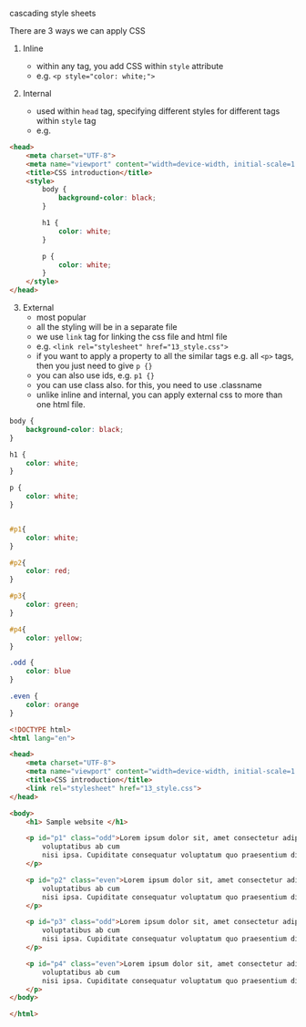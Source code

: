 cascading style sheets

There are 3 ways we can apply CSS
1. Inline
	- within any tag, you add CSS within `style` attribute
	- e.g. `<p style="color: white;">`

2. Internal
	- used within `head` tag, specifying different styles for different tags within `style` tag
	- e.g.
```html
<head>
    <meta charset="UTF-8">
    <meta name="viewport" content="width=device-width, initial-scale=1.0">
    <title>CSS introduction</title>
    <style>
        body {
            background-color: black;
        }

        h1 {
            color: white;
        }

        p {
            color: white;
        }
    </style>
</head>
```

3. External
	- most popular
	- all the styling will be in a separate file
	- we use `link` tag for linking the css file and html file
	- e.g. `<link rel="stylesheet" href="13_style.css">`
	- if you want to apply a property to all the similar tags e.g. all `<p>` tags, then you just need to give `p {}`
	- you can also use ids, e.g. `p1 {}`
	- you can use class also. for this, you need to use .classname
	- unlike inline and internal, you can apply external css to more than one html file.


```css
body {
    background-color: black;
}

h1 {
    color: white;
}

p {
    color: white;
} 


#p1{
    color: white;
}

#p2{
    color: red;
}

#p3{
    color: green;
}

#p4{
    color: yellow;
}

.odd {
    color: blue
}

.even {
    color: orange
}
```

```html
<!DOCTYPE html>
<html lang="en">

<head>
    <meta charset="UTF-8">
    <meta name="viewport" content="width=device-width, initial-scale=1.0">
    <title>CSS introduction</title>
    <link rel="stylesheet" href="13_style.css">
</head>

<body>
    <h1> Sample website </h1>

    <p id="p1" class="odd">Lorem ipsum dolor sit, amet consectetur adipisicing elit. Illo esse beatae labore quia qui
        voluptatibus ab cum
        nisi ipsa. Cupiditate consequatur voluptatum quo praesentium distinctio autem. Provident ipsa esse in!
    </p>

    <p id="p2" class="even">Lorem ipsum dolor sit, amet consectetur adipisicing elit. Illo esse beatae labore quia qui
        voluptatibus ab cum
        nisi ipsa. Cupiditate consequatur voluptatum quo praesentium distinctio autem. Provident ipsa esse in!
    </p>

    <p id="p3" class="odd">Lorem ipsum dolor sit, amet consectetur adipisicing elit. Illo esse beatae labore quia qui
        voluptatibus ab cum
        nisi ipsa. Cupiditate consequatur voluptatum quo praesentium distinctio autem. Provident ipsa esse in!
    </p>

    <p id="p4" class="even">Lorem ipsum dolor sit, amet consectetur adipisicing elit. Illo esse beatae labore quia qui
        voluptatibus ab cum
        nisi ipsa. Cupiditate consequatur voluptatum quo praesentium distinctio autem. Provident ipsa esse in!
    </p>
</body>

</html>
```